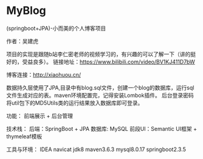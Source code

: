 # MyBlog
(springboot+JPA)-小而美的个人博客项目

作者：吴建虎

项目的实现是跟随b站李仁密老师的视频学习的，有兴趣的可以了解一下（讲的挺好的，受益良多）。
链接地址：https://www.bilibili.com/video/BV1KJ411D7bW

博客连接：http://xiaohuou.cn/

数据持久层使用了JPA,目录中有blog.sql文件，创建一个blog的数据库，运行sql文件生成对应的表。maven环境配置完，记得安装Lombok插件。
后台登录密码将util包下的MD5Utils类的运行结果放入数据库即可登录。

功能：
前端展示 + 后台管理

技术栈：
后端：SpringBoot + JPA 数据库: MySQL
前段UI：Semantic UI框架 + thymeleaf模板

工具与环境：
IDEA
navicat
jdk8
maven3.6.3
mysql8.0.17
springboot2.3.5
